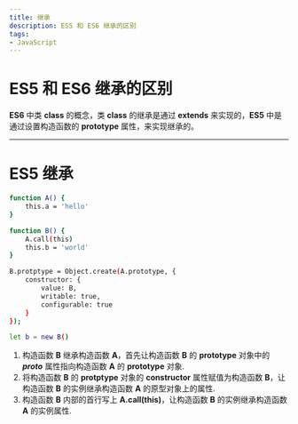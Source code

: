 ```yaml
---
title: 继承
description: ES5 和 ES6 继承的区别
tags:
- JavaScript
---
```


# ES5 和 ES6 继承的区别

**ES6** 中类 **class** 的概念，类 **class** 的继承是通过 **extends** 来实现的，**ES5** 中是通过设置构造函数的 **prototype** 属性，来实现继承的。

***

# ES5 继承

```bash
function A() {
    this.a = 'hello'
}

function B() {
    A.call(this)
    this.b = 'world'
}

B.protptype = Object.create(A.prototype, {
    constructor: {
        value: B,
        writable: true,
        configurable: true
    }
});

let b = new B()
```

1. 构造函数 **B** 继承构造函数 **A**，首先让构造函数 **B** 的 **prototype** 对象中的 **_proto_** 属性指向构造函数 **A** 的 **prototype** 对象.<br>
2. 将构造函数 **B** 的 **protptype** 对象的 **constructor** 属性赋值为构造函数 **B**，让构造函数 **B** 的实例继承构造函数 **A** 的原型对象上的属性.<br>
3. 构造函数 **B** 内部的首行写上 **A.call(this)**，让构造函数 **B** 的实例继承构造函数 **A** 的实例属性.<br>

